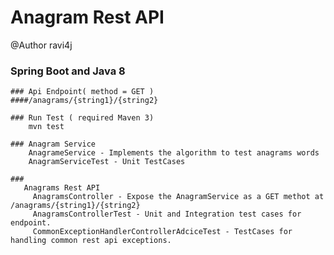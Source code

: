 # Anagram Rest API  
@Author ravi4j

  ### Spring Boot and Java 8

    ### Api Endpoint( method = GET ) 
    ####/anagrams/{string1}/{string2}
    
    ### Run Test ( required Maven 3)
        mvn test  
        
    ### Anagram Service 
        AnagrameService - Implements the algorithm to test anagrams words
        AnagramServiceTest - Unit TestCases 
        
    ###
       Anagrams Rest API
         AnagramsController - Expose the AnagramService as a GET methot at /anagrams/{string1}/{string2}
         AnagramsControllerTest - Unit and Integration test cases for endpoint. 
         CommonExceptionHandlerControllerAdciceTest - TestCases for handling common rest api exceptions.
                